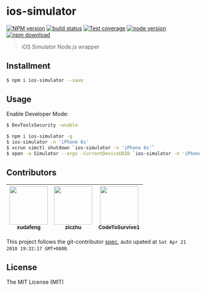 # ios-simulator

[![NPM version][npm-image]][npm-url]
[![build status][travis-image]][travis-url]
[![Test coverage][coveralls-image]][coveralls-url]
[![node version][node-image]][node-url]
[![npm download][download-image]][download-url]

[npm-image]: https://img.shields.io/npm/v/ios-simulator.svg?style=flat-square
[npm-url]: https://npmjs.org/package/ios-simulator
[travis-image]: https://img.shields.io/travis/macacajs/ios-simulator.svg?style=flat-square
[travis-url]: https://travis-ci.org/macacajs/ios-simulator
[coveralls-image]: https://img.shields.io/coveralls/macacajs/ios-simulator.svg?style=flat-square
[coveralls-url]: https://coveralls.io/r/macacajs/ios-simulator?branch=master
[node-image]: https://img.shields.io/badge/node.js-%3E=_0.10-green.svg?style=flat-square
[node-url]: http://nodejs.org/download/
[download-image]: https://img.shields.io/npm/dm/ios-simulator.svg?style=flat-square
[download-url]: https://npmjs.org/package/ios-simulator

> iOS Simulator Node.js wrapper

## Installment

```bash
$ npm i ios-simulator --save
```

## Usage

Enable Developer Mode:

```bash
$ DevToolsSecurity -enable
```

```bash
$ npm i ios-simulator -g
$ ios-simulator -n 'iPhone 6s'
$ xcrun simctl shutdown `ios-simulator -n 'iPhone 6s'`
$ open -a Simulator --args -CurrentDeviceUDID `ios-simulator -n 'iPhone 6s'`
```

<!-- GITCONTRIBUTOR_START -->

## Contributors

|[<img src="https://avatars1.githubusercontent.com/u/1011681?v=4" width="100px;"/><br/><sub><b>xudafeng</b></sub>](https://github.com/xudafeng)<br/>|[<img src="https://avatars1.githubusercontent.com/u/1044425?v=4" width="100px;"/><br/><sub><b>ziczhu</b></sub>](https://github.com/ziczhu)<br/>|[<img src="https://avatars0.githubusercontent.com/u/4576123?v=4" width="100px;"/><br/><sub><b>CodeToSurvive1</b></sub>](https://github.com/CodeToSurvive1)<br/>
| :---: | :---: | :---: |


This project follows the git-contributor [spec](https://github.com/xudafeng/git-contributor), auto upated at `Sat Apr 21 2018 19:32:17 GMT+0800`.

<!-- GITCONTRIBUTOR_END -->

## License

The MIT License (MIT)
